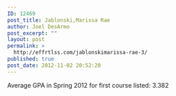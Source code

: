 ```yaml
---
ID: 12469
post_title: Jablonski,Marissa Rae
author: Joel DesArmo
post_excerpt: ""
layout: post
permalink: >
  http://effrtlss.com/jablonskimarissa-rae-3/
published: true
post_date: 2012-11-02 20:52:20
---
```

<p>Average GPA in Spring 2012 for first course listed: 3.382</p>